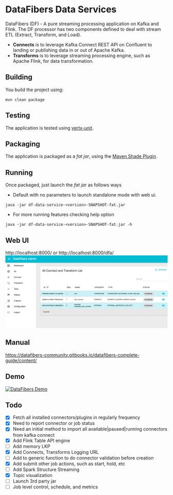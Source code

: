 # DataFibers Data Services
DataFibers (DF) - A pure streaming processing application on Kafka and Flink. 
The DF processor has two components defined to deal with stream ETL (Extract, Transform, and Load).
* **Connects** is to leverage Kafka Connect REST API on Confluent to landing or publishing data in or out of Apache Kafka.
* **Transforms** is to leverage streaming processing engine, such as Apache Flink, for data transformation.

## Building

You build the project using:

```
mvn clean package
```

## Testing

The application is tested using [vertx-unit](http://vertx.io/docs/vertx-unit/java/).

## Packaging

The application is packaged as a _fat jar_, using the 
[Maven Shade Plugin](https://maven.apache.org/plugins/maven-shade-plugin/).

## Running

Once packaged, just launch the _fat jar_ as follows ways

* Default with no parameters to launch standalone mode with web ui.
```
java -jar df-data-service-<version>-SNAPSHOT-fat.jar
```

* For more running features checking help option
```
java -jar df-data-service-<version>-SNAPSHOT-fat.jar -h
```

## Web UI
http://localhost:8000/ or http://localhost:8000/dfa/
<img src="https://raw.githubusercontent.com/datafibers/datafibers_web_src/master/themes/hugo-agency-theme/static/img/UI.PNG" width="800">

## Manual
https://datafibers-community.gitbooks.io/datafibers-complete-guide/content/

## Demo
[![DataFibers Demo](http://img.youtube.com/vi/S1CsAf5qCBQ/0.jpg)](http://www.youtube.com/watch?v=S1CsAf5qCBQ "DataFibers Demo")

## Todo
- [x] Fetch all installed connectors/plugins in regularly frequency
- [x] Need to report connector or job status
- [x] Need an initial method to import all available|paused|running connectors from kafka connect
- [x] Add Flink Table API engine
- [ ] Add memory LKP
- [x] Add Connects, Transforms Logging URL
- [ ] Add to generic function to do connector validation before creation
- [x] Add submit other job actions, such as start, hold, etc
- [ ] Add Spark Structure Streaming
- [X] Topic visualization
- [ ] Launch 3rd party jar
- [ ] Job level control, schedule, and metrics
